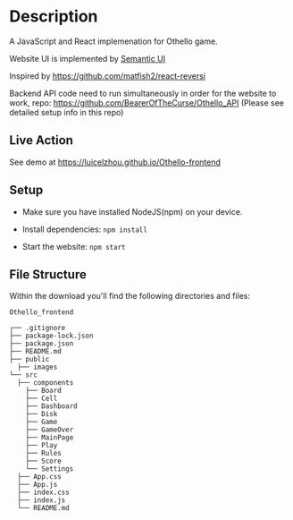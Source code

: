 # Description
A JavaScript and React implemenation for Othello game. 

Website UI is implemented by [Semantic UI](https://react.semantic-ui.com/)

Inspired by https://github.com/matfish2/react-reversi

Backend API code need to run simultaneously in order for the website to work, repo: https://github.com/BearerOfTheCurse/Othello_API (Please see detailed setup info in this repo)

## Live Action
See demo at https://luicelzhou.github.io/Othello-frontend

## Setup

- Make sure you have installed NodeJS(npm) on your device.

- Install dependencies: `npm install`

- Start the website: `npm start`
  

## File Structure

Within the download you'll find the following directories and files:

```
Othello_frontend

┌── .gitignore
├── package-lock.json
├── package.json
├── README.md
├── public
  ├── images
└── src
  ├── components
    ├── Board
    ├── Cell
    ├── Dashboard
    ├── Disk
    ├── Game
    ├── GameOver
    ├── MainPage
    ├── Play
    ├── Rules
    ├── Score
    └── Settings
  ├── App.css
  ├── App.js
  ├── index.css
  ├── index.js
  └── README.md
  

```
